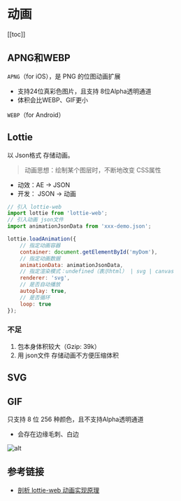 
# 动画
[[toc]]

## APNG和WEBP
`APNG`（for iOS），是 PNG 的位图动画扩展
 - 支持24位真彩色图片，且支持 8位Alpha透明通道
 - 体积会比WEBP、GIF更小

`WEBP`（for Android）

## Lottie
以 Json格式 存储动画。
> 动画思想：绘制某个图层时，不断地改变 CSS属性

 - 动效：AE -> JSON
 - 开发： JSON -> 动画

```js
// 引入 lottie-web
import lottie from 'lottie-web';
// 引入动画 json文件
import animationJsonData from 'xxx-demo.json';

lottie.loadAnimation({
    // 指定动画容器
    container: document.getElementById('myDom'),
    // 指定动画数据
    animationData: animationJsonData,
    // 指定渲染模式：undefined（表示html） | svg | canvas
    renderer: 'svg',
    // 是否自动播放
    autoplay: true,
    // 是否循环
    loop: true
});
```

### 不足
1. 包本身体积较大（Gzip: 39k）
2. 用 json文件 存储动画不方便压缩体积

## SVG

## GIF
只支持 8 位 256 种颜色，且不支持Alpha透明通道
 - 会存在边缘毛刺、白边

![alt](https://p5.music.126.net/obj/wo3DlcOGw6DClTvDisK1/5736661570/0473/0d3b/f005/c22a432f057f13bab80b7472e7e0e01f.png)

## 参考链接
 - [剖析 lottie-web 动画实现原理](https://mp.weixin.qq.com/s/yUrrXpZRs-fnlTLohPMLEQ)
